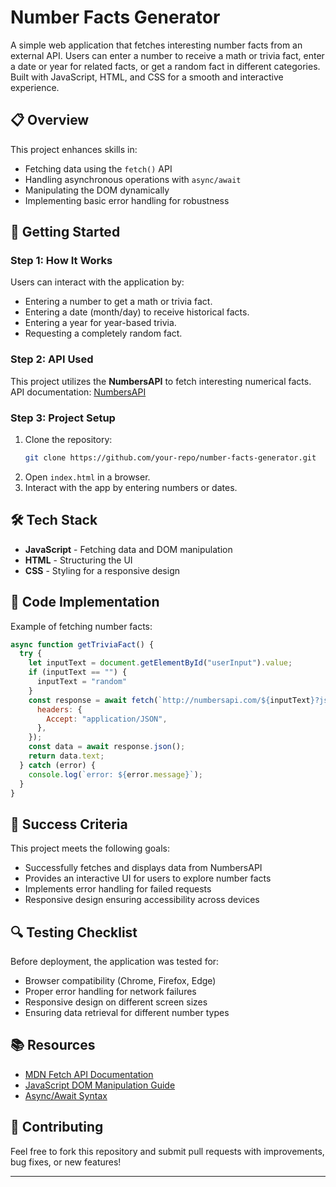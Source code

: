 # Number Facts Generator

A simple web application that fetches interesting number facts from an external API. Users can enter a number to receive a math or trivia fact, enter a date or year for related facts, or get a random fact in different categories. Built with JavaScript, HTML, and CSS for a smooth and interactive experience.

## 📋 Overview
This project enhances skills in:

- Fetching data using the `fetch()` API
- Handling asynchronous operations with `async/await`
- Manipulating the DOM dynamically
- Implementing basic error handling for robustness

## 🚀 Getting Started

### Step 1: How It Works
Users can interact with the application by:
- Entering a number to get a math or trivia fact.
- Entering a date (month/day) to receive historical facts.
- Entering a year for year-based trivia.
- Requesting a completely random fact.

### Step 2: API Used
This project utilizes the **NumbersAPI** to fetch interesting numerical facts. API documentation: [NumbersAPI](http://numbersapi.com/)

### Step 3: Project Setup
1. Clone the repository:
   ```sh
   git clone https://github.com/your-repo/number-facts-generator.git
   ```
2. Open `index.html` in a browser.
3. Interact with the app by entering numbers or dates.

## 🛠️ Tech Stack
- **JavaScript** - Fetching data and DOM manipulation
- **HTML** - Structuring the UI
- **CSS** - Styling for a responsive design

## 📜 Code Implementation
Example of fetching number facts:
```js
async function getTriviaFact() {
  try {
    let inputText = document.getElementById("userInput").value;
    if (inputText == "") {
      inputText = "random"
    }
    const response = await fetch(`http://numbersapi.com/${inputText}?json`, {
      headers: {
        Accept: "application/JSON",
      },
    });
    const data = await response.json();
    return data.text;
  } catch (error) {
    console.log(`error: ${error.message}`);
  }
}
```

## 🎯 Success Criteria
This project meets the following goals:
- Successfully fetches and displays data from NumbersAPI
- Provides an interactive UI for users to explore number facts
- Implements error handling for failed requests
- Responsive design ensuring accessibility across devices

## 🔍 Testing Checklist
Before deployment, the application was tested for:
- Browser compatibility (Chrome, Firefox, Edge)
- Proper error handling for network failures
- Responsive design on different screen sizes
- Ensuring data retrieval for different number types

## 📚 Resources
- [MDN Fetch API Documentation](https://developer.mozilla.org/en-US/docs/Web/API/Fetch_API)
- [JavaScript DOM Manipulation Guide](https://developer.mozilla.org/en-US/docs/Web/API/Document_Object_Model/Introduction)
- [Async/Await Syntax](https://developer.mozilla.org/en-US/docs/Learn/JavaScript/Asynchronous/Promises)

## 🤝 Contributing
Feel free to fork this repository and submit pull requests with improvements, bug fixes, or new features!

---



